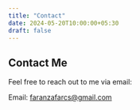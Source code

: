 ```yaml
---
title: "Contact"
date: 2024-05-20T10:00:00+05:30
draft: false
---
```


## Contact Me

Feel free to reach out to me via email:

Email: faranzafarcs@gmail.com
